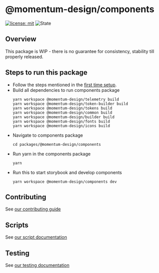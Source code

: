 # @momentum-design/components

[![license: mit](https://img.shields.io/badge/License-MIT-blueviolet?style=flat-square)](https://github.com/momentum-design/momentum-design/blob/main/LICENSE)
![State](https://img.shields.io/badge/State-Alpha-blue?style=flat-square)

## Overview

This package is WIP - there is no guarantee for consistency, stability till properly released.

## Steps to run this package

- Follow the steps mentioned in the [first time setup](https://github.com/momentum-design/momentum-design/blob/main/CONTRIBUTING.md#first-time-setup).
- Build all dependencies to run components package
    ```
    yarn workspace @momentum-design/telemetry build
    yarn workspace @momentum-design/token-builder build
    yarn workspace @momentum-design/tokens build
    yarn workspace @momentum-design/common build
    yarn workspace @momentum-design/builder build
    yarn workspace @momentum-design/fonts build
    yarn workspace @momentum-design/icons build
    ```
- Navigate to components package
    ```
    cd packages/@momentum-design/components
    ```
- Run yarn in the components package
    ```
    yarn
    ```
- Run this to start storybook and develop components
    ```
    yarn workspace @momentum-design/components dev
    ```

## Contributing

See [our contributing guide](./CONTRIBUTING.md)

## Scripts

See [our script documentation](./SCRIPTS.md)

## Testing

See [our testing documentation](./TESTING.md)
